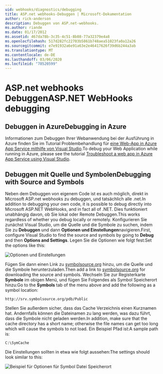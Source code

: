 ```yaml
---
uid: webhooks/diagnostics/debugging
title: ASP.net webhooks-Debuggen | Microsoft-Dokumentation
author: rick-anderson
description: Debuggen von ASP.net-webhooks.
ms.author: riande
ms.date: 01/17/2012
ms.assetid: 467da78b-3c35-4c51-8b08-77a32379e4a8
ms.openlocfilehash: 517d282fc22703b5861b748aea51023fa0a12a26
ms.sourcegitcommit: e7e91932a6e91a63e2e46417626f39d6b244a3ab
ms.translationtype: MT
ms.contentlocale: de-DE
ms.lasthandoff: 03/06/2020
ms.locfileid: "78520599"
---
```

# <a name="aspnet-webhooks-debugging"></a><span data-ttu-id="7a0e2-103">ASP.net webhooks Debuggen</span><span class="sxs-lookup"><span data-stu-id="7a0e2-103">ASP.NET WebHooks debugging</span></span>  

## <a name="debugging-in-azure"></a><span data-ttu-id="7a0e2-104">Debuggen in Azure</span><span class="sxs-lookup"><span data-stu-id="7a0e2-104">Debugging in Azure</span></span>

<span data-ttu-id="7a0e2-105">Informationen zum Debuggen Ihrer Webanwendung bei der Ausführung in Azure finden Sie im Tutorial Problembehandlung für [eine Web-App in Azure App Service mithilfe von Visual Studio](https://azure.microsoft.com/documentation/articles/web-sites-dotnet-troubleshoot-visual-studio/#webserverlogs).</span><span class="sxs-lookup"><span data-stu-id="7a0e2-105">To debug your Web Application while running in Azure, please see the tutorial [Troubleshoot a web app in Azure App Service using Visual Studio](https://azure.microsoft.com/documentation/articles/web-sites-dotnet-troubleshoot-visual-studio/#webserverlogs).</span></span>

## <a name="debugging-with-source-and-symbols"></a><span data-ttu-id="7a0e2-106">Debuggen mit Quelle und Symbolen</span><span class="sxs-lookup"><span data-stu-id="7a0e2-106">Debugging with Source and Symbols</span></span>

<span data-ttu-id="7a0e2-107">Neben dem Debuggen von eigenem Code ist es auch möglich, direkt in Microsoft ASP.net webhooks zu debuggen, und tatsächlich alle .net.</span><span class="sxs-lookup"><span data-stu-id="7a0e2-107">In addition to debugging your own code, it is possible to debug directly into Microsoft ASP.NET WebHooks, and in fact all of .NET.</span></span> <span data-ttu-id="7a0e2-108">Dies funktioniert unabhängig davon, ob Sie lokal oder Remote Debuggen.</span><span class="sxs-lookup"><span data-stu-id="7a0e2-108">This works regardless of whether you debug locally or remotely.</span></span> <span data-ttu-id="7a0e2-109">Konfigurieren Sie zunächst Visual Studio, um die Quelle und die Symbole zu suchen, indem Sie zu **Debuggen** und dann **Optionen und Einstellungen**navigieren.</span><span class="sxs-lookup"><span data-stu-id="7a0e2-109">First, configure Visual Studio to find the source and symbols by going to **Debug** and then **Options and Settings**.</span></span> <span data-ttu-id="7a0e2-110">Legen Sie die Optionen wie folgt fest:</span><span class="sxs-lookup"><span data-stu-id="7a0e2-110">Set the options like this:</span></span>

![Optionen und Einstellungen](_static/SourceSymbols.png)

<span data-ttu-id="7a0e2-112">Fügen Sie dann einen Link zu [symbolsource.org](http://symbolsource.org) hinzu, um die Quelle und die Symbole herunterzuladen.</span><span class="sxs-lookup"><span data-stu-id="7a0e2-112">Then add a link to [symbolsource.org](http://symbolsource.org) for downloading the source and symbols.</span></span> <span data-ttu-id="7a0e2-113">Wechseln Sie zur Registerkarte **Symbole** im obigen Menü, und fügen Sie Folgendes als Symbol Speicherort hinzu:</span><span class="sxs-lookup"><span data-stu-id="7a0e2-113">Go to the **Symbols** tab of the menu above and add the following as a symbol location:</span></span>

```
http://srv.symbolsource.org/pdb/Public
```

<span data-ttu-id="7a0e2-114">Stellen Sie außerdem sicher, dass das Cache Verzeichnis einen Kurznamen hat. Andernfalls können die Dateinamen zu lang werden, was dazu führt, dass die Symbole nicht geladen werden.</span><span class="sxs-lookup"><span data-stu-id="7a0e2-114">In addition, make sure that the cache directory has a short name; otherwise the file names can get too long which will cause the symbols to not load.</span></span> <span data-ttu-id="7a0e2-115">Ein Beispiel Pfad ist:</span><span class="sxs-lookup"><span data-stu-id="7a0e2-115">A sample path is:</span></span>

```
C:\SymCache
```

<span data-ttu-id="7a0e2-116">Die Einstellungen sollten in etwa wie folgt aussehen:</span><span class="sxs-lookup"><span data-stu-id="7a0e2-116">The settings should look similar to this:</span></span>

![Beispiel für Optionen für Symbol Datei Speicherort](_static/SymSource.png)
